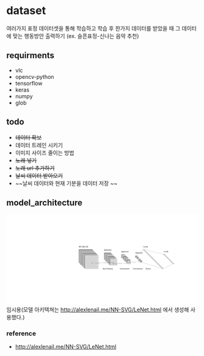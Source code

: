 # dataset
여러가지 표정 데이터셋을 통해 학습하고 학습 후 한가지 데이터를 받았을 때 그 데이터에 맞는 행동방안 출력하기 (ex. 슬픈표정-신나는 음악 추천)

## requirments
+ vlc
+ opencv-python
+ tensorflow
+ keras
+ numpy
+ glob

## todo
+ ~~데이터 확보~~
+ 데이터 트레인 시키기
+ 이미지 사이즈 줄이는 방법
+ ~~노래 넣기~~
+ ~~노래 url 추가하기~~
+ ~~날씨 데이터 받아오기~~
+ ~~날씨 데이터와 현재 기분을 데이터 저장 ~~

## model_architecture

![](./file/model_architecture.svg)
임시용(모델 아키텍쳐는 http://alexlenail.me/NN-SVG/LeNet.html 에서 생성해 사용했다.)

### reference
+ http://alexlenail.me/NN-SVG/LeNet.html
